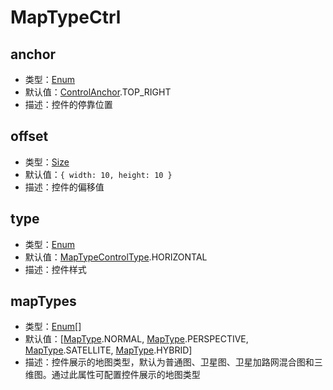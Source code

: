 # MapTypeCtrl

## anchor
* 类型：[Enum](/guide/constants.html#controlanchor)
* 默认值：[ControlAnchor](/guide/constants.html#controlanchor).TOP_RIGHT
* 描述：控件的停靠位置

## offset
* 类型：[Size](/api/#size)
* 默认值：`{ width: 10, height: 10 }`
* 描述：控件的偏移值

## type
* 类型：[Enum](/guide/constants.html#maptypecontroltype)
* 默认值：[MapTypeControlType](/guide/constants.html#maptypecontroltype).HORIZONTAL
* 描述：控件样式

## mapTypes
* 类型：[Enum](/guide/constants.html#maptype)[]
* 默认值：[[MapType](/guide/constants.html#maptype).NORMAL, [MapType](/guide/constants.html#maptype).PERSPECTIVE, [MapType](/guide/constants.html#maptype).SATELLITE, [MapType](/guide/constants.html#maptype).HYBRID]
* 描述：控件展示的地图类型，默认为普通图、卫星图、卫星加路网混合图和三维图。通过此属性可配置控件展示的地图类型

